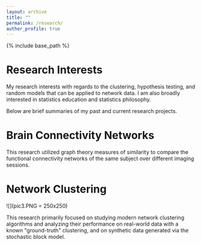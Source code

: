 ```yaml
---
layout: archive
title: ""
permalink: /research/
author_profile: true
---
```


{% include base_path %}

Research Interests
=====

My research interests with regards to the clustering, hypothesis testing, and random models that can be applied to network data. I am also broadly interested in statistics education and statistics philosophy.

Below are brief summaries of my past and current research projects.

Brain Connectivity Networks
=====


This research utilized graph theory measures of similarity to compare the functional connectivity networks of the same subject over different imaging sessions. 

Network Clustering
=====

![](pic3.PNG = 250x250)

This research primarily focused on studying modern network clustering algorithms and analyzing their performance on real-world data with a known "ground-truth" clustering, and on synthetic data generated via the stochastic block model.
